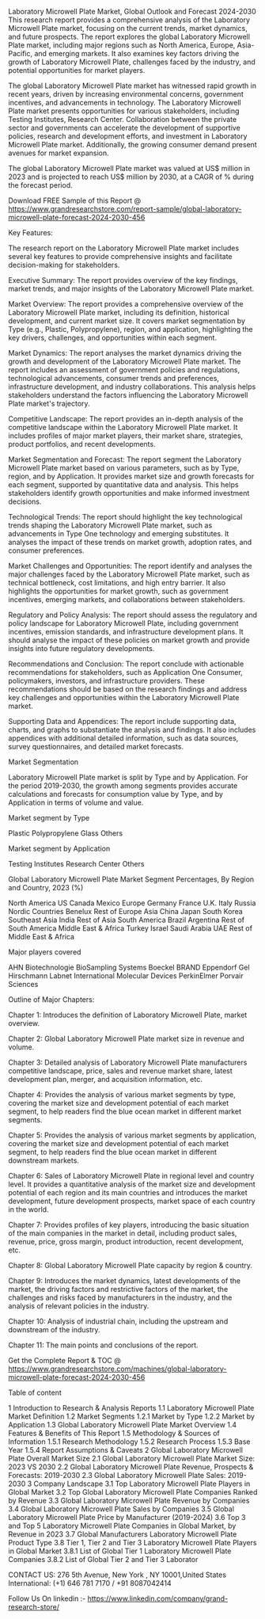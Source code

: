 Laboratory Microwell Plate Market, Global Outlook and Forecast 2024-2030
This research report provides a comprehensive analysis of the Laboratory Microwell Plate market, focusing on the current trends, market dynamics, and future prospects. The report explores the global Laboratory Microwell Plate market, including major regions such as North America, Europe, Asia-Pacific, and emerging markets. It also examines key factors driving the growth of Laboratory Microwell Plate, challenges faced by the industry, and potential opportunities for market players.

The global Laboratory Microwell Plate market has witnessed rapid growth in recent years, driven by increasing environmental concerns, government incentives, and advancements in technology. The Laboratory Microwell Plate market presents opportunities for various stakeholders, including Testing Institutes, Research Center. Collaboration between the private sector and governments can accelerate the development of supportive policies, research and development efforts, and investment in Laboratory Microwell Plate market. Additionally, the growing consumer demand present avenues for market expansion.

The global Laboratory Microwell Plate market was valued at US$ million in 2023 and is projected to reach US$ million by 2030, at a CAGR of % during the forecast period.

Download FREE Sample of this Report @ https://www.grandresearchstore.com/report-sample/global-laboratory-microwell-plate-forecast-2024-2030-456


Key Features:

The research report on the Laboratory Microwell Plate market includes several key features to provide comprehensive insights and facilitate decision-making for stakeholders.

Executive Summary: The report provides overview of the key findings, market trends, and major insights of the Laboratory Microwell Plate market.

Market Overview: The report provides a comprehensive overview of the Laboratory Microwell Plate market, including its definition, historical development, and current market size. It covers market segmentation by Type (e.g., Plastic, Polypropylene), region, and application, highlighting the key drivers, challenges, and opportunities within each segment.

Market Dynamics: The report analyses the market dynamics driving the growth and development of the Laboratory Microwell Plate market. The report includes an assessment of government policies and regulations, technological advancements, consumer trends and preferences, infrastructure development, and industry collaborations. This analysis helps stakeholders understand the factors influencing the Laboratory Microwell Plate market's trajectory.

Competitive Landscape: The report provides an in-depth analysis of the competitive landscape within the Laboratory Microwell Plate market. It includes profiles of major market players, their market share, strategies, product portfolios, and recent developments.

Market Segmentation and Forecast: The report segment the Laboratory Microwell Plate market based on various parameters, such as by Type, region, and by Application. It provides market size and growth forecasts for each segment, supported by quantitative data and analysis. This helps stakeholders identify growth opportunities and make informed investment decisions.

Technological Trends: The report should highlight the key technological trends shaping the Laboratory Microwell Plate market, such as advancements in Type One technology and emerging substitutes. It analyses the impact of these trends on market growth, adoption rates, and consumer preferences.

Market Challenges and Opportunities: The report identify and analyses the major challenges faced by the Laboratory Microwell Plate market, such as technical bottleneck, cost limitations, and high entry barrier. It also highlights the opportunities for market growth, such as government incentives, emerging markets, and collaborations between stakeholders.

Regulatory and Policy Analysis: The report should assess the regulatory and policy landscape for Laboratory Microwell Plate, including government incentives, emission standards, and infrastructure development plans. It should analyse the impact of these policies on market growth and provide insights into future regulatory developments.

Recommendations and Conclusion: The report conclude with actionable recommendations for stakeholders, such as Application One Consumer, policymakers, investors, and infrastructure providers. These recommendations should be based on the research findings and address key challenges and opportunities within the Laboratory Microwell Plate market.

Supporting Data and Appendices: The report include supporting data, charts, and graphs to substantiate the analysis and findings. It also includes appendices with additional detailed information, such as data sources, survey questionnaires, and detailed market forecasts.

Market Segmentation

Laboratory Microwell Plate market is split by Type and by Application. For the period 2019-2030, the growth among segments provides accurate calculations and forecasts for consumption value by Type, and by Application in terms of volume and value.

Market segment by Type



Plastic
Polypropylene
Glass
Others


Market segment by Application



Testing Institutes
Research Center
Others


Global Laboratory Microwell Plate Market Segment Percentages, By Region and Country, 2023 (%)



North America
US
Canada
Mexico
Europe
Germany
France
U.K.
Italy
Russia
Nordic Countries
Benelux
Rest of Europe
Asia
China
Japan
South Korea
Southeast Asia
India
Rest of Asia
South America
Brazil
Argentina
Rest of South America
Middle East & Africa
Turkey
Israel
Saudi Arabia
UAE
Rest of Middle East & Africa


Major players covered



AHN Biotechnologie
BioSampling Systems
Boeckel
BRAND
Eppendorf
Gel
Hirschmann
Labnet International
Molecular Devices
PerkinElmer
Porvair Sciences


Outline of Major Chapters:

Chapter 1: Introduces the definition of Laboratory Microwell Plate, market overview.

Chapter 2: Global Laboratory Microwell Plate market size in revenue and volume.

Chapter 3: Detailed analysis of Laboratory Microwell Plate manufacturers competitive landscape, price, sales and revenue market share, latest development plan, merger, and acquisition information, etc.

Chapter 4: Provides the analysis of various market segments by type, covering the market size and development potential of each market segment, to help readers find the blue ocean market in different market segments.

Chapter 5: Provides the analysis of various market segments by application, covering the market size and development potential of each market segment, to help readers find the blue ocean market in different downstream markets.

Chapter 6: Sales of Laboratory Microwell Plate in regional level and country level. It provides a quantitative analysis of the market size and development potential of each region and its main countries and introduces the market development, future development prospects, market space of each country in the world.

Chapter 7: Provides profiles of key players, introducing the basic situation of the main companies in the market in detail, including product sales, revenue, price, gross margin, product introduction, recent development, etc.

Chapter 8: Global Laboratory Microwell Plate capacity by region & country.

Chapter 9: Introduces the market dynamics, latest developments of the market, the driving factors and restrictive factors of the market, the challenges and risks faced by manufacturers in the industry, and the analysis of relevant policies in the industry.

Chapter 10: Analysis of industrial chain, including the upstream and downstream of the industry.

Chapter 11: The main points and conclusions of the report.

Get the Complete Report & TOC @ https://www.grandresearchstore.com/machines/global-laboratory-microwell-plate-forecast-2024-2030-456

Table of content

1 Introduction to Research & Analysis Reports
1.1 Laboratory Microwell Plate Market Definition
1.2 Market Segments
1.2.1 Market by Type
1.2.2 Market by Application
1.3 Global Laboratory Microwell Plate Market Overview
1.4 Features & Benefits of This Report
1.5 Methodology & Sources of Information
1.5.1 Research Methodology
1.5.2 Research Process
1.5.3 Base Year
1.5.4 Report Assumptions & Caveats
2 Global Laboratory Microwell Plate Overall Market Size
2.1 Global Laboratory Microwell Plate Market Size: 2023 VS 2030
2.2 Global Laboratory Microwell Plate Revenue, Prospects & Forecasts: 2019-2030
2.3 Global Laboratory Microwell Plate Sales: 2019-2030
3 Company Landscape
3.1 Top Laboratory Microwell Plate Players in Global Market
3.2 Top Global Laboratory Microwell Plate Companies Ranked by Revenue
3.3 Global Laboratory Microwell Plate Revenue by Companies
3.4 Global Laboratory Microwell Plate Sales by Companies
3.5 Global Laboratory Microwell Plate Price by Manufacturer (2019-2024)
3.6 Top 3 and Top 5 Laboratory Microwell Plate Companies in Global Market, by Revenue in 2023
3.7 Global Manufacturers Laboratory Microwell Plate Product Type
3.8 Tier 1, Tier 2 and Tier 3 Laboratory Microwell Plate Players in Global Market
3.8.1 List of Global Tier 1 Laboratory Microwell Plate Companies
3.8.2 List of Global Tier 2 and Tier 3 Laborator

CONTACT US:
276 5th Avenue, New York , NY 10001,United States
International: (+1) 646 781 7170 / +91 8087042414

Follow Us On linkedin :- https://www.linkedin.com/company/grand-research-store/

 
